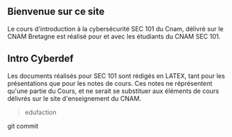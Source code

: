 ## Bienvenue sur ce site

Le cours d'introduction à la cybersécurité SEC 101 du Cnam, délivré sur le CNAM Bretagne est réalisé pour et avec les étudiants du CNAM SEC 101.

## Intro Cyberdef

Les documents réalisés pour SEC 101 sont rédigés en LATEX, tant pour les présentations que pour les notes de cours.
Ces notes ne réprésentent qu'une partie du Cours, et ne serait se substituer aux éléments de cours délivrés sur le site d'enseignement du CNAM.


> edufaction

git commit
